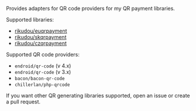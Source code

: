 Provides adapters for QR code providers for my QR payment libraries.

Supported libraries:
  - [rikudou/euqrpayment](https://github.com/RikudouSage/QrPaymentEU)
  - [rikudou/skqrpayment](https://github.com/RikudouSage/QrPaymentSK)
  - [rikudou/czqrpayment](https://github.com/RikudouSage/QrPaymentCZ)

Supported QR code providers:
  - `endroid/qr-code` (v 4.x)
  - `endroid/qr-code` (v 3.x)
  - `bacon/bacon-qr-code`
  - `chillerlan/php-qrcode`

If you want other QR generating libraries supported, open an issue or create a pull request.

